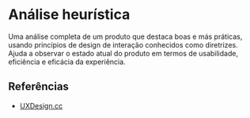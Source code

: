 # Análise heurística

Uma análise completa de um produto que destaca boas e más práticas, usando princípios de design de interação conhecidos como diretrizes. Ajuda a observar o estado atual do produto em termos de usabilidade, eficiência e eficácia da experiência.

## Referências

* [UXDesign.cc](https://gibbon.co/UXdesign/ux-heuristic-analysis)




